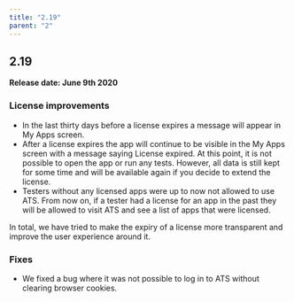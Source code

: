 ```yaml
---
title: "2.19"
parent: "2"
---
```


## 2.19

**Release date: June 9th 2020**

### License improvements

* In the last thirty days before a license expires a message will appear in My Apps screen.
* After a license expires the app will continue to be visible in the My Apps screen with a message saying License expired.
At this point, it is not possible to open the app or run any tests.
However, all data is still kept for some time and will be available again if you decide to extend the license.
* Testers without any licensed apps were up to now not allowed to use ATS.
From now on, if a tester had a license for an app in the past they will be allowed to visit ATS and see a list of apps that were licensed.

In total, we have tried to make the expiry of a license more transparent and improve the user experience around it.

### Fixes

* We fixed a bug where it was not possible to log in to ATS without clearing browser cookies.
